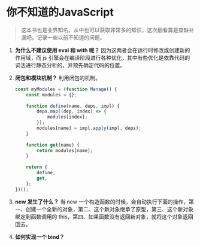 # 你不知道的JavaScript

> 这本书也是业界知名，从中也可以获取非常多的知识，这次翻看算是查缺补漏吧，记录一些以前不知道的问题。

1. __为什么不建议使用 eval 和 with 呢？__ 因为这两者会在运行时修改或创建新的作用域，而 js 引擎会在编译阶段进行各种优化，其中有些优化是依靠代码的词法进行静态分析的，并预先确定代码的位置。

2. __闭包和模块机制？__ 利用闭包的机制。

   ```js
   const myModules = (function Manage() {
       const modules = {};
       
       function define(name, deps, impl) {
           deps.map((dep, index) => {
               modules[index];
           });
           modules[name] = impl.apply(impl, deps);
       }
       
       function get(name) {
           return modules[name];
       }
       
       return {
           define,
           get,
       };
   })();
   ```

3. __new 发生了什么？__ 当 new 一个构造函数的时候，会自动执行下面的操作，第一、创建一个全新的对象，第二、这个新对象继承了原型，第三、这个新对象绑定到函数调用的 this，第四、如果函数没有返回新对象，就将这个对象返回回去。

4. __如何实现一个 bind？__ 